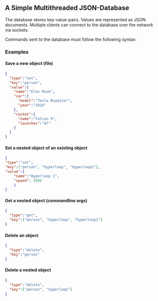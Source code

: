 ## A Simple Multithreaded JSON-Database

The database stores key-value-pairs. Values are represented as JSON documents.
Multiple clients can connect to the database over the network via sockets.

Commands sent to the database must follow the following syntax:

### Examples
#### Save a new object (file)
```json 
{
  "type":"set",
  "key":"person",
  "value":{
    "name":"Elon Musk",
    "car":{
      "model":"Tesla Roadster",
      "year":"2018"
    },
    "rocket":{
      "name":"Falcon 9",
      "launches":"87"
    }
  }
}
```

#### Set a nested object of an existing object
```json 
{
"type":"set",
"key":["person", "hyperloop", "hyperloop1"],
"value":{
    "name":"Hyperloop 1",
    "speed": 1000
    }
}
```

#### Get a nested object (commandline args)
```json
{
  "type":"get",
  "key":["person", "hyperloop", "hyperloop1"]
}
```

#### Delete an object
```json
{
  "type":"delete",
  "key":"person"
}
```

#### Delete a nested object
```json
{
  "type":"delete",
  "key":["person", "hyperloop"]
}
```


